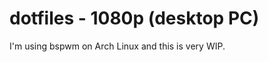 dotfiles - 1080p (desktop PC)
=============================

I'm using bspwm on Arch Linux and this is very WIP.

